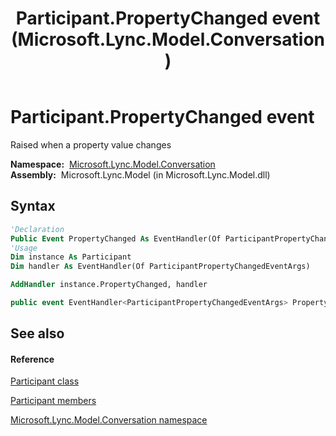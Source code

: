 ﻿---
title: Participant.PropertyChanged event (Microsoft.Lync.Model.Conversation)
TOCTitle: PropertyChanged event
ms:assetid: E:Microsoft.Lync.Model.Conversation.Participant.PropertyChanged_DI_3_UC_OCS14MrefLyncWPF
ms:mtpsurl: https://msdn.microsoft.com/en-us/library/microsoft.lync.model.conversation.participant.propertychanged_di_3_uc_ocs14mreflyncwpf(v=office.15)
ms:contentKeyID: 48601813
ms.date: 07/28/2014
mtps_version: v=office.15
f1_keywords:
- Microsoft.Lync.Model.Conversation.Participant.PropertyChanged
dev_langs:
- CSharp
- JScript
- VB
- other
---

# Participant.PropertyChanged event

Raised when a property value changes

**Namespace:**  [Microsoft.Lync.Model.Conversation](microsoft-lync-model-conversation-namespace_2.md)  
**Assembly:**  Microsoft.Lync.Model (in Microsoft.Lync.Model.dll)

## Syntax

``` vb
'Declaration
Public Event PropertyChanged As EventHandler(Of ParticipantPropertyChangedEventArgs)
'Usage
Dim instance As Participant
Dim handler As EventHandler(Of ParticipantPropertyChangedEventArgs)

AddHandler instance.PropertyChanged, handler
```

``` csharp
public event EventHandler<ParticipantPropertyChangedEventArgs> PropertyChanged
```

## See also

#### Reference

[Participant class](participant-class-microsoft-lync-model-conversation_2.md)

[Participant members](participant-members-microsoft-lync-model-conversation_2.md)

[Microsoft.Lync.Model.Conversation namespace](microsoft-lync-model-conversation-namespace_2.md)

